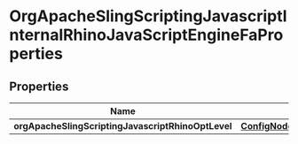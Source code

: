 

# OrgApacheSlingScriptingJavascriptInternalRhinoJavaScriptEngineFaProperties

## Properties

Name | Type | Description | Notes
------------ | ------------- | ------------- | -------------
**orgApacheSlingScriptingJavascriptRhinoOptLevel** | [**ConfigNodePropertyInteger**](ConfigNodePropertyInteger.md) |  |  [optional]



